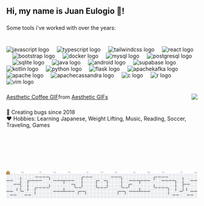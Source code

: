 <h2 align="left">Hi, my name is Juan Eulogio 👋!</h2>

###

<p align="left">Some tools i've worked with over the years:</p>

###

<br clear="both">

<div align="left">
  <img src="https://skillicons.dev/icons?i=js" height="30" alt="javascript logo"  />
  <img width="12" />
  <img src="https://skillicons.dev/icons?i=ts" height="30" alt="typescript logo"  />
  <img width="12" />
  <img src="https://skillicons.dev/icons?i=tailwind" height="30" alt="tailwindcss logo"  />
  <img width="12" />
  <img src="https://skillicons.dev/icons?i=react" height="30" alt="react logo"  />
  <img width="12" />
  <img src="https://skillicons.dev/icons?i=bootstrap" height="30" alt="bootstrap logo"  />
  <img width="12" />
  <img src="https://skillicons.dev/icons?i=docker" height="30" alt="docker logo"  />
  <img width="12" />
  <img src="https://skillicons.dev/icons?i=mysql" height="30" alt="mysql logo"  />
  <img width="12" />
  <img src="https://skillicons.dev/icons?i=postgres" height="30" alt="postgresql logo"  />
  <img width="12" />
  <img src="https://skillicons.dev/icons?i=sqlite" height="30" alt="sqlite logo"  />
  <img width="12" />
  <img src="https://skillicons.dev/icons?i=java" height="30" alt="java logo"  />
  <img width="12" />
  <img src="https://cdn.simpleicons.org/android/3DDC84" height="30" alt="android logo"  />
  <img width="12" />
  <img src="https://skillicons.dev/icons?i=supabase" height="30" alt="supabase logo"  />
  <img width="12" />
  <img src="https://skillicons.dev/icons?i=kotlin" height="30" alt="kotlin logo"  />
  <img width="12" />
  <img src="https://skillicons.dev/icons?i=py" height="30" alt="python logo"  />
  <img width="12" />
  <img src="https://skillicons.dev/icons?i=flask" height="30" alt="flask logo"  />
  <img width="12" />
  <img src="https://skillicons.dev/icons?i=kafka" height="30" alt="apachekafka logo"  />
  <img width="12" />
  <img src="https://cdn.simpleicons.org/apache/D22128" height="30" alt="apache logo"  />
  <img width="12" />
  <img src="https://skillicons.dev/icons?i=cassandra" height="30" alt="apachecassandra logo"  />
  <img width="12" />
  <img src="https://skillicons.dev/icons?i=c" height="30" alt="c logo"  />
  <img width="12" />
  <img src="https://skillicons.dev/icons?i=r" height="30" alt="r logo"  />
  <img width="12" />
  <img src="https://skillicons.dev/icons?i=vim" height="30" alt="vim logo"  />
</div>

###

<img align="right" height="170" src="https://media2.giphy.com/media/v1.Y2lkPTc5MGI3NjExbjF4aGoxY2E2YWdxYnB5MW9iZWhxeHhueXpkd3Y1ampwbDBya3picyZlcD12MV9pbnRlcm5hbF9naWZfYnlfaWQmY3Q9Zw/9rpcNySPYIlB9SzKTi/giphy.gif"  />
<div class="tenor-gif-embed" data-postid="25334064" data-share-method="host" data-aspect-ratio="1.66667" data-width="100%"><a href="https://tenor.com/view/aesthetic-coffee-gif-25334064">Aesthetic Coffee GIF</a>from <a href="https://tenor.com/search/aesthetic-gifs">Aesthetic GIFs</a></div> <script type="text/javascript" async src="https://tenor.com/embed.js"></script>

###

<p align="left">🥳 Creating bugs since 2018<br>❤️ Hobbies: Learning Japanese, Weight Lifting, Music, Reading, Soccer, Traveling, Games</p>

###

<br clear="both">
<br>
<br>

<picture>
  <source media="(prefers-color-scheme: dark)" srcset="https://raw.githubusercontent.com/juaneulogio/juaneulogio/output/pacman-contribution-graph-dark.svg">
  <source media="(prefers-color-scheme: light)" srcset="https://raw.githubusercontent.com/juaneulogio/juaneulogio/output/pacman-contribution-graph.svg">
  <img alt="pacman contribution graph" src="https://raw.githubusercontent.com/juaneulogio/juaneulogio/output/pacman-contribution-graph.svg">
</picture>

###
